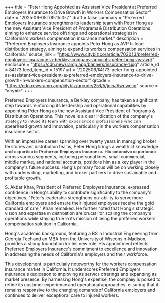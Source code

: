 +++
title = "Peter Hong Appointed as Assistant Vice President at Preferred Employers Insurance to Drive Growth in Workers Compensation Sector"
date = "2025-06-05T09:15:06Z"
draft = false
summary = "Preferred Employers Insurance strengthens its leadership team with Peter Hong as the new Assistant Vice President of Programs & Distribution Operations, aiming to enhance service offerings and operational strategies in California's workers compensation insurance market."
description = "Preferred Employers Insurance appoints Peter Hong as AVP to lead distribution strategy, aiming to expand its workers compensation services in California."
source_link = "https://www.citybiz.co/article/703043/preferred-employers-insurance-a-berkley-company-appoints-peter-hong-as-avp/"
enclosure = "https://cdn.newsramp.app/banners/insurance-1.jpg"
article_id = 84173
feed_item_id = 15197
url = "/202506/84173-peter-hong-appointed-as-assistant-vice-president-at-preferred-employers-insurance-to-drive-growth-in-workers-compensation-sector"
qrcode = "https://cdn.newsramp.app/citybiz/qrcode/256/5/joinJAwr.webp"
source = "citybiz"
+++

<p>Preferred Employers Insurance, a Berkley company, has taken a significant step towards reinforcing its leadership and operational capabilities by appointing Peter Hong as the new Assistant Vice President of Programs & Distribution Operations. This move is a clear indication of the company's strategy to infuse its team with experienced professionals who can spearhead growth and innovation, particularly in the workers compensation insurance sector.</p><p>With an impressive career spanning over twenty years in managing broker territories and distribution teams, Peter Hong brings a wealth of knowledge and expertise to Preferred Employers Insurance. His extensive experience across various segments, including personal lines, small commercial, middle market, and national accounts, positions him as a key player in the company's future success. Hong's primary focus will be on working closely with underwriting, marketing, and broker partners to drive sustainable and profitable growth.</p><p>S. Akbar Khan, President of Preferred Employers Insurance, expressed confidence in Hong's ability to contribute significantly to the company's objectives. "Peter’s leadership strengthens our ability to serve more California employers and ensure their injured employees receive the gold standard of care," Khan remarked. He further noted that Hong's strategic vision and expertise in distribution are crucial for scaling the company's operations while staying true to its mission of being the preferred workers compensation solution in California.</p><p>Hong's academic background, featuring a BS in Industrial Engineering from Georgia Tech and an MBA from the University of Wisconsin-Madison, provides a strong foundation for his new role. His appointment reflects Preferred Employers Insurance's commitment to excellence and innovation in addressing the needs of California's employers and their workforce.</p><p>This development is particularly noteworthy for the workers compensation insurance market in California. It underscores Preferred Employers Insurance's dedication to improving its service offerings and expanding its market presence. By harnessing Hong's expertise, the company is poised to refine its customer experience and operational approaches, ensuring that it remains responsive to the changing demands of California employers and continues to deliver exceptional care to injured workers.</p>